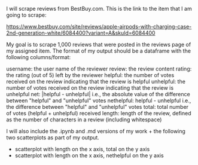 I will scrape reviews from BestBuy.com. This is the link to the item that I am going to scrape:

https://www.bestbuy.com/site/reviews/apple-airpods-with-charging-case-2nd-generation-white/6084400?variant=A&skuId=6084400

My goal is to scrape 1,000 reviews that were posted in the reviews page of my assigned item. The format of my output should be a dataframe with the following columns/format:

username: the user name of the reviewer
review: the review content
rating: the rating (out of 5) left by the reviewer
helpful: the number of votes received on the review indicating that the review is helpful
unhelpful: the number of votes received on the review indicating that the review is unhelpful
net: |helpful - unhelpful| i.e., the absolute value of the difference between "helpful" and "unhelpful" votes
nethelpful: helpful - unhelpful i.e., the difference between "helpful" and "unhelpful" votes
total: total number of votes (helpful + unhelpful) received
length: length of the review, defined as the number of characters in a review (including whitespace)

I will also include the .ipynb and .md versions of my work + the following two scatterplots as part of my output.
- scatterplot with length on the x axis, total on the y axis
- scatterplot with length on the x axis, nethelpful on the y axis
